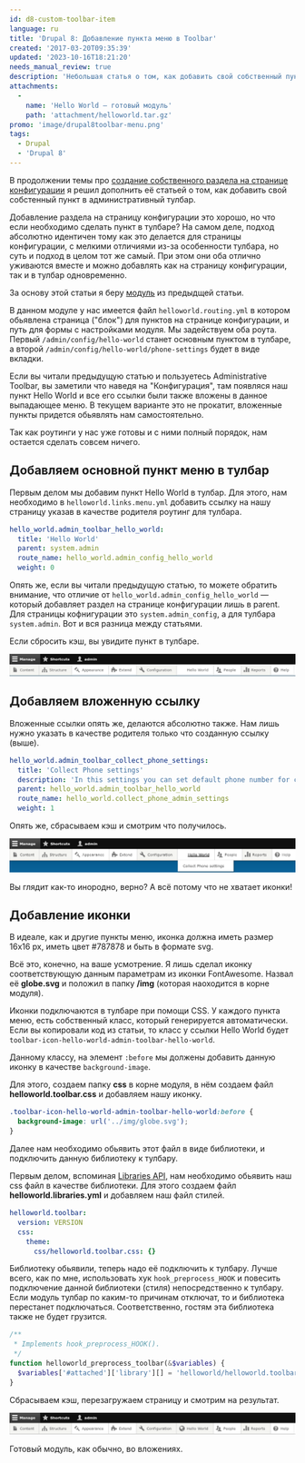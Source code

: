 ```yaml
---
id: d8-custom-toolbar-item
language: ru
title: 'Drupal 8: Добавление пункта меню в Toolbar'
created: '2017-03-20T09:35:39'
updated: '2023-10-16T18:21:20'
needs_manual_review: true
description: 'Небольшая статья о том, как добавить свой собственный пункт меню в административный тулбар.'
attachments:
  -
    name: 'Hello World — готовый модуль'
    path: 'attachment/helloworld.tar.gz'
promo: 'image/drupal8toolbar-menu.png'
tags:
  - Drupal
  - 'Drupal 8'
---
```


В продолжении темы про [создание собственного раздела на странице конфигурации](/blog/137) я решил дополнить её статьей о том, как добавить свой собстенный пункт в административный тулбар.

Добавление раздела на страницу конфигурации это хорошо, но что если необходимо сделать пункт в тулбаре? На самом деле, подход абсолютно идентичен тому как это делается для страницы конфигурации, с мелкими отличиями из-за особенности тулбара, но суть и подход в целом тот же самый. При этом они оба отлично уживаются вместе и можно добавлять как на страницу конфигурации, так и в тулбар одновременно.

За основу этой статьи я беру [модуль](/sites/default/files/blog/attachment/2017/3/17/hello%20and%20csv.tar.gz) из предыдщей статьи.

В данном модуле у нас имеется файл `helloworld.routing.yml` в котором обьявлена страница ("блок") для пунктов на странице конфигурации, и путь для формы с настройками модуля. Мы задействуем оба роута. Первый `/admin/config/hello-world` станет основным пунктом в тулбаре, а второй `/admin/config/hello-world/phone-settings` будет в виде вкладки.

Если вы читали предыдущую статью и пользуетесь Administrative Toolbar, вы заметили что наведя на "Конфигурация", там появляся наш пункт Hello World и все его ссылки были также вложены в данное выпадающее меню. В текущем варианте это не прокатит, вложенные пункты придется обьявлять нам самостоятельно.

Так как роутинги у нас уже готовы и с ними полный порядок, нам остается сделать совсем ничего.


## Добавляем основной пункт меню в тулбар


Первым делом мы добавим пункт Hello World в тулбар. Для этого, нам необходимо в `helloworld.links.menu.yml` добавить ссылку на нашу страницу указав в качестве родителя роутинг для тулбара.

~~~yaml {"header":"helloworld.links.menu.yml"}
hello_world.admin_toolbar_hello_world:
  title: 'Hello World'
  parent: system.admin
  route_name: hello_world.admin_config_hello_world
  weight: 0
~~~

Опять же, если вы читали предыдущую статью, то можете обратить внимание, что отличие от `hello_world.admin_config_hello_world` — который добавляет раздел на странице конфигурации лишь в parent. Для страницы кофнигурации это `system.admin_config`, а для тулбара `system.admin`. Вот и вся разница между статьями.

Если сбросить кэш, вы увидите пункт в тулбаре.

![Toolbar - один пункт.](image/toolbar-1.png)

## Добавляем вложенную ссылку


Вложенные ссылки опять же, делаются абсолютно также. Нам лишь нужно указать в качестве родителя только что созданную ссылку (выше).



~~~yaml {"header":"helloworld.links.menu.yml"}
hello_world.admin_toolbar_collect_phone_settings:
  title: 'Collect Phone settings'
  description: 'In this settings you can set default phone number for collect phone form.'
  parent: hello_world.admin_toolbar_hello_world
  route_name: hello_world.collect_phone_admin_settings
  weight: 1
~~~

Опять же, сбрасываем кэш и смотрим что получилось.

![Toolbar - вложенная ссылка.](image/toolbar-2.png)

Вы глядит как-то инородно, верно? А всё потому что не хватает иконки!


## Добавление иконки


В идеале, как и другие пункты меню, иконка должна иметь размер 16x16 px, иметь цвет #787878 и быть в формате svg.

Всё это, конечно, на ваше усмотрение. Я лишь сделал иконку соответствующую данным параметрам из иконки FontAwesome. Назвал её **globe.svg** и положил в папку **/img** (которая наоходится в корне модуля).

Иконки подключаются в тулбаре при помощи CSS. У каждого пункта меню, есть собственный класс, который генерируется автоматически. Если вы копировали код из статьи, то класс у ссылки Hello World будет `toolbar-icon-hello-world-admin-toolbar-hello-world`.

Данному классу, на элемент `:before` мы должены добавить данную иконку в качестве `background-image`.

Для этого, создаем папку **css** в корне модуля, в нём создаем файл **helloworld.toolbar.css** и добавляем нашу иконку.

~~~css {"header":"css/helloworld.toolbar.css"}
.toolbar-icon-hello-world-admin-toolbar-hello-world:before {
  background-image: url('../img/globe.svg');
}
~~~

Далее нам необходимо обьявить этот файл в виде библиотеки, и подключить данную библиотеку к тулбару.

Первым делом, вспоминая [Libraries API](/blog/72), нам необходимо обьявить наш css файл в качестве библиотеки. Для этого создаем файл **helloworld.libraries.yml** и добавляем наш файл стилей.

~~~yml {"header":"helloworld.libraries.yml"}
helloworld.toolbar:
  version: VERSION
  css:
    theme:
      css/helloworld.toolbar.css: {}
~~~

Библиотеку обьявили, теперь надо её подключить к тулбару. Лучше всего, как по мне, использовать хук `hook_preprocess_HOOK` и повесить подключение данной библиотеки (стиля) непосредственно к тулбару. Если модуль тулбар по каким-то причинам отключат, то и библиотека перестанет подключаться. Соответственно, гостям эта библиотека также не будет грузится.

~~~php {"header":"helloworld.module"}
/**
 * Implements hook_preprocess_HOOK().
 */
function helloworld_preprocess_toolbar(&$variables) {
  $variables['#attached']['library'][] = 'helloworld/helloworld.toolbar';
}
~~~

Сбрасываем кэш, перезагружаем страницу и смотрим на результат.

![Toolbar с иконкой](image/toolbar.png)

Готовый модуль, как обычно, во вложениях.
